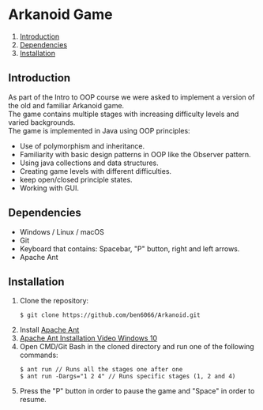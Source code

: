 # Arkanoid Game  
1. [Introduction](#introduction)
2. [Dependencies](#dependencies)  
3. [Installation](#installation)


## Introduction
As part of the Intro to OOP course we were asked to implement a version of the old and familiar Arkanoid game.</br>
The game contains multiple stages with increasing difficulty levels and varied backgrounds.</br>
The game is implemented in Java using OOP principles:
* Use of polymorphism and inheritance.
* Familiarity with basic design patterns in OOP like the Observer pattern.
* Using java collections and data structures.
* Creating game levels with different difficulties.
* keep open/closed principle states.
* Working with GUI.

## Dependencies
* Windows / Linux / macOS
* Git
* Keyboard that contains: Spacebar, "P" button, right and left arrows.
* Apache Ant
## Installation
1. Clone the repository:  
    ```
    $ git clone https://github.com/ben6066/Arkanoid.git
    ```
2. Install [Apache Ant](https://ant.apache.org/bindownload.cgi)
3. [Apache Ant Installation Video Windows 10](https://www.youtube.com/watch?v=3eaW81yYIqY&t=353s&ab_channel=xscourse)
4. Open CMD/Git Bash in the cloned directory and run one of the following commands:
    ```
    $ ant run // Runs all the stages one after one
    $ ant run -Dargs="1 2 4" // Runs specific stages (1, 2 and 4)
    ```
5. Press the "P" button in order to pause the game and "Space" in order to resume.
